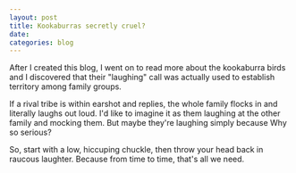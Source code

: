 ```yaml
---
layout: post
title: Kookaburras secretly cruel?
date: 
categories: blog
---
```


After I created this blog, I went on to read more about the kookaburra birds and I discovered that their "laughing" call was actually used to establish territory among family groups.

If a rival tribe is within earshot and replies, the whole family flocks in and literally laughs out loud. I'd like to imagine it as them laughing at the other family and mocking them. But maybe they're laughing simply because Why so serious?  

So, start with a low, hiccuping chuckle, then throw your head back in raucous laughter. Because from time to time, that's all we need.
